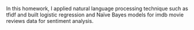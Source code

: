 In this homework, I applied natural language processing technique such as tfidf 
and built logistic regression and Naïve Bayes models for imdb movie reviews data for sentiment analysis.  
